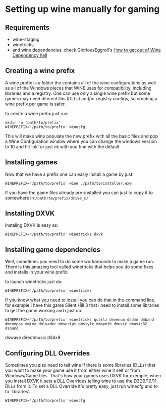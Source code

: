# Setting up wine manually for gaming

## Requirements

- wine-staging
- winetricks
- and wine dependencies. check GloriousEggroll's [How to get out of Wine Dependency hell](https://www.gloriouseggroll.tv/how-to-get-out-of-wine-dependency-hell/)
 
## Creating a wine prefix

A wine prefix is a folder the contains all of the wine configurations as well as all of the Windows pieces that WINE uses for compatibility, including libraries and a registry. One can use only a single wine prefix but some games may need diferent libs (DLLs) and/or registry configs, so creating a wine prefix per game is safer.

to create a wine prefix just run:

	mkdir -p 'path/to/prefix'
	WINEPREFIX='/path/to/prefix' winecfg

This will make wine populate the new prefix with all the basic files and pop a Wine Configuration window where you can change the windows version to 10 and hit 'ok' or just ok with you fine with the default

## Installing games

Now that we have a prefix one can easly install a game by just:

	WINEPREFIX='/path/to/prefix' wine ./path/to/installer.exe

If you have the game files already pre-installed you can just to copy it to somewhere in `/path/to/prefix/drive_c/`

## Installing DXVK

Instaling DXVK is easy as:

	WINEPREFIX='/path/to/prefix' winetricks dxvk

## Installing game dependencies

Well, sometimes you need to do some workarounds to make a game run. There is this amazing tool called winetricks that helps you do some fixes and installs in your wine prefix.

to launch winetricks just do:

	WINEPREFIX='/path/to/prefix' winetricks

If you know what you need to install you can do that in the command line, for example i have this game Silent Hill 3 that i need to install some libraries to get the game working and i just do:

	WINEPREFIX='/path/to/prefix' winetricks quartz devenum dsdmo dmband dmcompos dmime dmloader dmscript dmstyle dmsynth dmusic dmusic32 dsound
 dswave directmusic d3dx9

## Configuring DLL Overrides

Sometimes you also need to tell wine if there is some libraries (DLLs) that you want to make your game use it from either wine it self or from Windows/Game files. That's how your games uses DXVK for exemple, when you install DXVK it sets a DLL Overrides telling wine to use the D3D9/10/11 DLLs from it. To set a DLL Override it's pretty easy, just run winecfg and to to 'libraries'.

	WINEPREFIX='/path/to/prefix' winecfg

